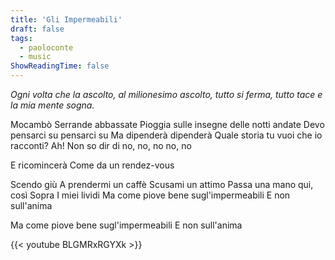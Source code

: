```yaml
---
title: 'Gli Impermeabili'
draft: false
tags:
  - paoloconte
  - music
ShowReadingTime: false
---
```


_Ogni volta che la ascolto, al milionesimo ascolto, tutto si ferma, tutto tace e la mia mente sogna._

Mocambò
Serrande abbassate
Pioggia sulle insegne delle notti andate
Devo pensarci su pensarci su
Ma dipenderà dipenderà
Quale storia tu vuoi che io racconti?
Ah! Non so dir di no, no, no no, no

E ricomincerà
Come da un rendez-vous

Scendo giù
A prendermi un caffè
Scusami un attimo
Passa una mano qui, così
Sopra I miei lividi
Ma come piove bene sugl'impermeabili
E non sull'anima

Ma come piove bene sugl'impermeabili
E non sull'anima

{{< youtube BLGMRxRGYXk >}}

